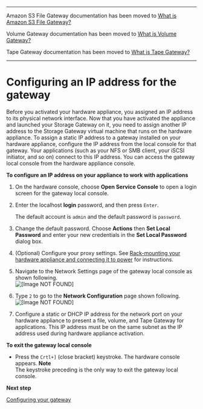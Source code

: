 --------

Amazon S3 File Gateway documentation has been moved to [What is Amazon S3 File Gateway?](https://docs.aws.amazon.com/filegateway/latest/files3/WhatIsStorageGateway.html)

Volume Gateway documentation has been moved to [What is Volume Gateway?](https://docs.aws.amazon.com/storagegateway/latest/vgw/WhatIsStorageGateway.html)

Tape Gateway documentation has been moved to [What is Tape Gateway?](https://docs.aws.amazon.com/storagegateway/latest/tgw/WhatIsStorageGateway.html)

--------

# Configuring an IP address for the gateway<a name="appliance-configure-ip"></a>

Before you activated your hardware appliance, you assigned an IP address to its physical network interface\. Now that you have activated the appliance and launched your Storage Gateway on it, you need to assign another IP address to the Storage Gateway virtual machine that runs on the hardware appliance\. To assign a static IP address to a gateway installed on your hardware appliance, configure the IP address from the local console for that gateway\. Your applications \(such as your NFS or SMB client, your iSCSI initiator, and so on\) connect to this IP address\. You can access the gateway local console from the hardware appliance console\.

**To configure an IP address on your appliance to work with applications**

1. On the hardware console, choose **Open Service Console** to open a login screen for the gateway local console\.

1. Enter the localhost **login** password, and then press `Enter`\.

   The default account is `admin` and the default password is `password`\.

1. Change the default password\. Choose **Actions** then **Set Local Password** and enter your new credentials in the **Set Local Password** dialog box\.

1. \(Optional\) Configure your proxy settings\. See [Rack\-mounting your hardware appliance and connecting it to power](appliance-rack-mount.md) for instructions\.

1. Navigate to the Network Settings page of the gateway local console as shown following\.  
![\[Image NOT FOUND\]](http://docs.aws.amazon.com/filegateway/latest/filefsxw/images/ApplianceNetworkSettings.png)  
  


1. Type `2` to go to the **Network Configuration** page shown following\.  
![\[Image NOT FOUND\]](http://docs.aws.amazon.com/filegateway/latest/filefsxw/images/ApplianceNetworkConfiguration.png)  
  


1. Configure a static or DHCP IP address for the network port on your hardware appliance to present a file, volume, and Tape Gateway for applications\. This IP address must be on the same subnet as the IP address used during hardware appliance activation\.

**To exit the gateway local console**
+ Press the `Crtl+]` \(close bracket\) keystroke\. The hardware console appears\.
**Note**  
The keystroke preceding is the only way to exit the gateway local console\.

**Next step**

[Configuring your gateway](appliance-configure-gateway.md)